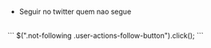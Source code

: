 - Seguir no twitter quem nao segue
<br>
```
$(".not-following .user-actions-follow-button").click();
```
